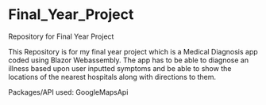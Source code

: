 # Final_Year_Project
Repository for Final Year Project

This Repository is for my final year project which is a Medical Diagnosis app coded using Blazor Webassembly.
The app has to be able to diagnose an illness based upon user inputted symptoms and be able to show the locations of the nearest hospitals along with directions to them.

Packages/API used:
GoogleMapsApi
